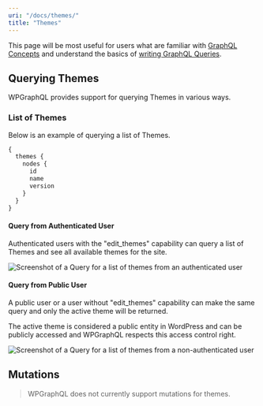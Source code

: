 ```yaml
---
uri: "/docs/themes/"
title: "Themes"
---
```


This page will be most useful for users what are familiar with [GraphQL Concepts](/docs/intro-to-graphql/) and understand the basics of [writing GraphQL Queries](/docs/intro-to-graphql/#queries-and-mutation).

## Querying Themes

WPGraphQL provides support for querying Themes in various ways.

### List of Themes

Below is an example of querying a list of Themes.

```graphql
{
  themes {
    nodes {
      id
      name
      version
    }
  }
}
```

#### Query from Authenticated User

Authenticated users with the "edit\_themes" capability can query a list of Themes and see all available themes for the site.

![Screenshot of a Query for a list of themes from an authenticated user](/images/themes-authenticated-user.png)

#### Query from Public User

A public user or a user without "edit\_themes" capability can make the same query and only the active theme will be returned.

The active theme is considered a public entity in WordPress and can be publicly accessed and WPGraphQL respects this access control right.

![Screenshot of a Query for a list of themes from a non-authenticated user](/images/themes-not-authenticated-user.png)

## Mutations

> WPGraphQL does not currently support mutations for themes.
